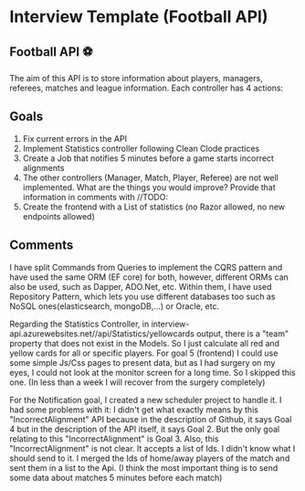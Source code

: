# Interview Template (Football API)

## Football API :soccer:
The aim of this API is to store information about players, managers, referees, matches and league information. Each controller has 4 actions:


## Goals

1. Fix current errors in the API
3. Implement Statistics controller following Clean Clode practices
4. Create a Job that notifies 5 minutes before a game starts incorrect alignments
5. The other controllers (Manager, Match, Player, Referee) are not well implemented. What are the things you would improve? Provide that information in comments with //TODO:
6. Create the frontend with a List of statistics (no Razor allowed, no new endpoints allowed)

## Comments

I have split Commands from Queries to implement the CQRS pattern and have used the same ORM (EF core) for both, however, different ORMs can also be used, such as Dapper, ADO.Net, etc. Within them, I have used Repository Pattern, which lets you use different databases too such as NoSQL ones(elasticsearch, mongoDB,...) or Oracle, etc.

Regarding the Statistics Controller, in interview-api.azurewebsites.net//api/Statistics/yellowcards output, there is a "team" property that does not exist in the Models. So I just calculate all red and yellow cards for all or specific players. For goal 5 (frontend) I could use some simple Js/Css pages to present data, but as I had surgery on my eyes, I could not look at the monitor screen for a long time. So I skipped this one. (In less than a week I will recover from the surgery completely)

For the Notification goal, I created a new scheduler project to handle it. I had some problems with it: I didn't get what exactly means by this "IncorrectAlignment" API because in the description of Github, it says Goal 4 but in the description of the API itself, it says Goal 2. But the only goal relating to this "IncorrectAlignment" is Goal 3. Also, this "IncorrectAlignment" is not clear. It accepts a list of Ids. I didn't know what I should send to it. I merged the Ids of home/away players of the match and sent them in a list to the Api. (I think the most important thing is to send some data about matches 5 minutes before each match)



